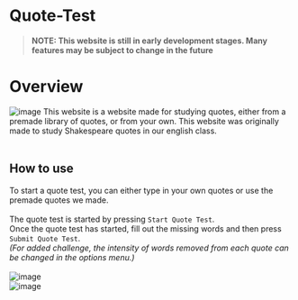 # Quote-Test

> **NOTE: This website is still in early development stages. Many features may be subject to change in the future**
# Overview
![image](https://github.com/Arisamiga/quote-test/assets/44126228/cb6faa9a-a470-4417-9e4c-34e0380cca37)
This website is a website made for studying quotes, either from a premade library of quotes, or from your own. This website was originally made to study Shakespeare quotes in our english class.
<br>
<br>


## How to use
To start a quote test, you can either type in your own quotes or use the premade quotes we made. <br>
<br>
The quote test is started by pressing `Start Quote Test`. <br>
Once the quote test has started, fill out the missing words and then press `Submit Quote Test`. <br>
*(For added challenge, the intensity of words removed from each quote can be changed in the options menu.)*<br>
<br>
 ![image](https://github.com/Arisamiga/quote-test/assets/44126228/ab5ea5d7-e77f-4ada-831c-b22c395fc6a1)  
 ![image](https://github.com/Arisamiga/quote-test/assets/44126228/ed4f90d0-60f0-4eb6-a438-c3c34fbe4779)
